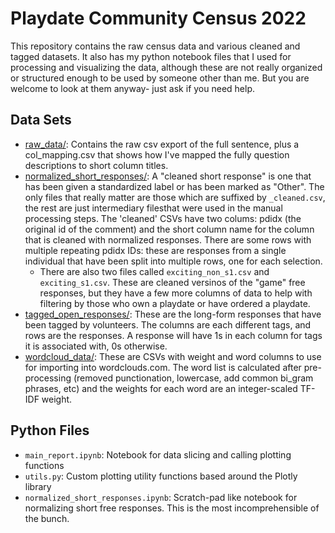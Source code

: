 # Playdate Community Census 2022

This repository contains the raw census data and various cleaned and tagged datasets. It also has my python notebook files that I used for processing and visualizing the data, although these are not really organized or structured enough to be used by someone other than me. But you are welcome to look at them anyway- just ask if you need help.

## Data Sets

- [raw_data/](raw_data/): Contains the raw csv export of the full sentence, plus a col_mapping.csv that shows how I've mapped the fully question descriptions to short column titles.
- [normalized_short_responses/](normalized_short_responses/): A "cleaned short response" is one that has been given a standardized label or has been marked as "Other". The only files that really matter are those which are suffixed by `_cleaned.csv`, the rest are just intermediary filesthat were used in the manual processing steps. The 'cleaned' CSVs have two colums: pdidx (the original id of the comment) and the short column name for the column that is cleaned with normalized responses. There are some rows with multiple repeating pdidx IDs: these are responses from a single individual that have been split into multiple rows, one for each selection. 
  - There are also two files called `exciting_non_s1.csv` and `exciting_s1.csv`. These are cleaned versinos of the "game" free responses, but they have a few more columns of data to help with filtering by those who own a playdate or have ordered a playdate.
- [tagged_open_responses/](tagged_open_responses/): These are the long-form responses that have been tagged by volunteers. The columns are each different tags, and rows are the responses. A response will have 1s in each column for tags it is associated with, 0s otherwise.
- [wordcloud_data/](wordcloud_data/): These are CSVs with weight and word columns to use for importing into wordclouds.com. The word list is calculated after pre-processing (removed punctionation, lowercase, add common bi_gram phrases, etc) and the weights for each word are an integer-scaled TF-IDF weight.

## Python Files

- `main_report.ipynb`: Notebook for data slicing and calling plotting functions
- `utils.py`: Custom plotting utility functions based around the Plotly library
- `normalized_short_responses.ipynb`: Scratch-pad like notebook for normalizing short free responses. This is the most incomprehensible of the bunch. 





